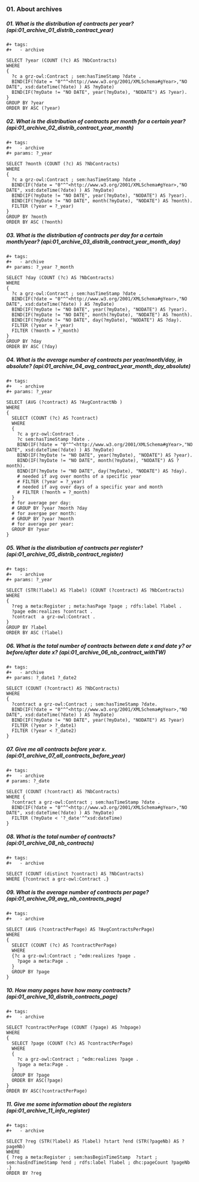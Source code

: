 ### 01. About archives

##### 01. What is the distribution of contracts per year? (api:01_archive_01_distrib_contract_year)
```sparql
#+ tags:
#+   - archive

SELECT ?year (COUNT (?c) AS ?NbContracts)
WHERE 
{
  ?c a grz-owl:Contract ; sem:hasTimeStamp ?date .
  BIND(IF(?date = "0"^^<http://www.w3.org/2001/XMLSchema#gYear>,"NO DATE", xsd:dateTime(?date) ) AS ?myDate) 
  BIND(IF(?myDate != "NO DATE", year(?myDate), "NODATE") AS ?year).
}
GROUP BY ?year
ORDER BY ASC (?year)
```

##### 02. What is the distribution of contracts per month for a certain year? (api:01_archive_02_distrib_contract_year_month)
```sparql
#+ tags:
#+   - archive
#+ params: ?_year

SELECT ?month (COUNT (?c) AS ?NbContracts)
WHERE 
{
  ?c a grz-owl:Contract ; sem:hasTimeStamp ?date .
  BIND(IF(?date = "0"^^<http://www.w3.org/2001/XMLSchema#gYear>,"NO DATE", xsd:dateTime(?date) ) AS ?myDate) 
  BIND(IF(?myDate != "NO DATE", year(?myDate), "NODATE") AS ?year).
  BIND(IF(?myDate != "NO DATE", month(?myDate), "NODATE") AS ?month).
  FILTER (?year = ?_year)
}
GROUP BY ?month
ORDER BY ASC (?month)
```

##### 03. What is the distribution of contracts per day for a certain month/year? (api:01_archive_03_distrib_contract_year_month_day)
```sparql
#+ tags:
#+   - archive
#+ params: ?_year ?_month

SELECT ?day (COUNT (?c) AS ?NbContracts)
WHERE 
{
  ?c a grz-owl:Contract ; sem:hasTimeStamp ?date .
  BIND(IF(?date = "0"^^<http://www.w3.org/2001/XMLSchema#gYear>,"NO DATE", xsd:dateTime(?date) ) AS ?myDate) 
  BIND(IF(?myDate != "NO DATE", year(?myDate), "NODATE") AS ?year).
  BIND(IF(?myDate != "NO DATE", month(?myDate), "NODATE") AS ?month).
  BIND(IF(?myDate != "NO DATE", day(?myDate), "NODATE") AS ?day).
  FILTER (?year = ?_year)
  FILTER (?month = ?_month)
}
GROUP BY ?day
ORDER BY ASC (?day)
```

##### 04. What is the average number of contracts per year/month/day, in absolute? (api:01_archive_04_avg_contract_year_month_day_absolute)
```sparql
#+ tags:
#+   - archive
#+ params: ?_year 

SELECT (AVG (?contract) AS ?AvgContractNb )
WHERE
{
  SELECT (COUNT (?c) AS ?contract)
  WHERE 
  {
    ?c a grz-owl:Contract .
    ?c sem:hasTimeStamp ?date .
    BIND(IF(?date = "0"^^<http://www.w3.org/2001/XMLSchema#gYear>,"NO DATE", xsd:dateTime(?date) ) AS ?myDate) 
    BIND(IF(?myDate != "NO DATE", year(?myDate), "NODATE") AS ?year).
    BIND(IF(?myDate != "NO DATE", month(?myDate), "NODATE") AS ?month).
    BIND(IF(?myDate != "NO DATE", day(?myDate), "NODATE") AS ?day).
    # needed if avg over months of a specific year
    # FILTER (?year = ?_year)
    # needed if avg over days of a specific year and month
    # FILTER (?month = ?_month)
  }
  # for average per day:
  # GROUP BY ?year ?month ?day
  # for avergae per month:
  # GROUP BY ?year ?month
  # for average per year:
  GROUP BY ?year
}
```

##### 05. What is the distribution of contracts per register? (api:01_archive_05_distrib_contract_register)
```sparql
#+ tags:
#+   - archive
#+ params: ?_year 

SELECT (STR(?label) AS ?label) (COUNT (?contract) AS ?NbContracts)
WHERE 
{ 
  ?reg a meta:Register ; meta:hasPage ?page ; rdfs:label ?label .
  ?page edm:realizes ?contract .
  ?contract  a grz-owl:Contract .
}
GROUP BY ?label
ORDER BY ASC (?label)
```

##### 06. What is the total number of contracts between date x and date y? or before/after date x? (api:01_archive_06_nb_contract_withTW)
```sparql
#+ tags:
#+   - archive
#+ params: ?_date1 ?_date2

SELECT (COUNT (?contract) AS ?NbContracts)
WHERE 
{ 
  ?contract a grz-owl:Contract ; sem:hasTimeStamp ?date.
  BIND(IF(?date = "0"^^<http://www.w3.org/2001/XMLSchema#gYear>,"NO DATE", xsd:dateTime(?date) ) AS ?myDate) 
  BIND(IF(?myDate != "NO DATE", year(?myDate), "NODATE") AS ?year) 
  FILTER (?year > ?_date1)
  FILTER (?year < ?_date2)
}
```

##### 07. Give me all contracts before year x. (api:01_archive_07_all_contracts_before_year)
```sparql
#+ tags:
#+   - archive
# params: ?_date

SELECT (COUNT (?contract) AS ?NbContracts)
WHERE {
  ?contract a grz-owl:Contract ; sem:hasTimeStamp ?date .
  BIND(IF(?date = "0"^^<http://www.w3.org/2001/XMLSchema#gYear>,"NO DATE", xsd:dateTime(?date) ) AS ?myDate) 
  FILTER (?myDate < '?_date'^^xsd:dateTime)
}
```

##### 08. What is the total number of contracts? (api:01_archive_08_nb_contracts)
```sparql
#+ tags:
#+   - archive

SELECT (COUNT (distinct ?contract) AS ?NbContracts)
WHERE {?contract a grz-owl:Contract .}
```

##### 09. What is the average number of contracts per page? (api:01_archive_09_avg_nb_contracts_page)
```sparql
#+ tags:
#+   - archive

SELECT (AVG (?contractPerPage) AS ?AvgContractsPerPage)
WHERE
{
  SELECT (COUNT (?c) AS ?contractPerPage)
  WHERE 
  {?c a grz-owl:Contract ; ^edm:realizes ?page .
    ?page a meta:Page .
  }
  GROUP BY ?page
}
```

##### 10. How many pages have how many contracts? (api:01_archive_10_distrib_contracts_page)
```sparql
#+ tags:
#+   - archive

SELECT ?contractPerPage (COUNT (?page) AS ?nbpage)
WHERE
{
  SELECT ?page (COUNT (?c) AS ?contractPerPage)
  WHERE 
  {
    ?c a grz-owl:Contract ; ^edm:realizes ?page .
    ?page a meta:Page .
  }
  GROUP BY ?page
  ORDER BY ASC(?page)
}
ORDER BY ASC(?contractPerPage)
```


##### 11. Give me some information about the registers (api:01_archive_11_info_register)
```sparql
#+ tags:
#+   - archive

SELECT ?reg (STR(?label) AS ?label) ?start ?end (STR(?pageNb) AS ?pageNb)
WHERE 
{ ?reg a meta:Register ; sem:hasBeginTimeStamp  ?start ;  sem:hasEndTimeStamp ?end ; rdfs:label ?label ; dhc:pageCount ?pageNb .}
ORDER BY ?reg
```


